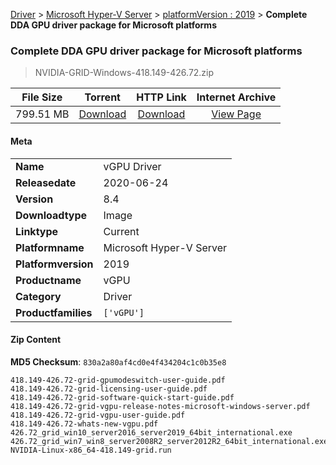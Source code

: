 
[Driver](/README.md)  >  [Microsoft Hyper-V Server](/index/Driver/Microsoft_Hyper-V_Server.md)  >  [platformVersion : 2019](/index/Driver/Microsoft_Hyper-V_Server/2019.md)  >  **Complete DDA GPU driver package for Microsoft platforms**


###    Complete DDA GPU driver package for Microsoft platforms

> NVIDIA-GRID-Windows-418.149-426.72.zip   


| **File Size** | **Torrent**  | **HTTP Link** | **Internet Archive** |
|:-------------:|:------------:|:-------------:|:--------------------:|
| 799.51 MB |  [Download](https://archive.org/download/nvgpu_NVIDIA-GRID-Windows-418.149-426.72.zip_q1jvzzxf/nvgpu_NVIDIA-GRID-Windows-418.149-426.72.zip_q1jvzzxf_archive.torrent)       | [Download](https://archive.org/compress/nvgpu_NVIDIA-GRID-Windows-418.149-426.72.zip_q1jvzzxf) | [View Page](https://archive.org/details/nvgpu_NVIDIA-GRID-Windows-418.149-426.72.zip_q1jvzzxf)       |

#### Meta

<table>
<tr><td><strong>Name</strong></td><td>vGPU Driver</td></tr>
<tr><td><strong>Releasedate</strong></td><td>2020-06-24</td></tr>
<tr><td><strong>Version</strong></td><td>8.4</td></tr>
<tr><td><strong>Downloadtype</strong></td><td>Image</td></tr>
<tr><td><strong>Linktype</strong></td><td>Current</td></tr>
<tr><td><strong>Platformname</strong></td><td>Microsoft Hyper-V Server</td></tr>
<tr><td><strong>Platformversion</strong></td><td>2019</td></tr>
<tr><td><strong>Productname</strong></td><td>vGPU</td></tr>
<tr><td><strong>Category</strong></td><td>Driver</td></tr>
<tr><td><strong>Productfamilies</strong></td><td><code>['vGPU']</code></td></tr>
</table>

#### Zip Content

**MD5 Checksum**: `830a2a80af4cd0e4f434204c1c0b35e8`

```text
418.149-426.72-grid-gpumodeswitch-user-guide.pdf
418.149-426.72-grid-licensing-user-guide.pdf
418.149-426.72-grid-software-quick-start-guide.pdf
418.149-426.72-grid-vgpu-release-notes-microsoft-windows-server.pdf
418.149-426.72-grid-vgpu-user-guide.pdf
418.149-426.72-whats-new-vgpu.pdf
426.72_grid_win10_server2016_server2019_64bit_international.exe
426.72_grid_win7_win8_server2008R2_server2012R2_64bit_international.exe
NVIDIA-Linux-x86_64-418.149-grid.run
```